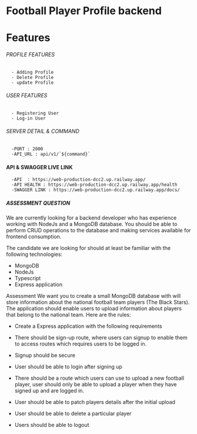 # Football Player Profile backend 

# Features

###### PROFILE FEATURES

      - Adding Profile
      - Delete Profile
      - update Profile

###### USER FEATURES

      - Registering User
      - Log-in User
      

###### SERVER DETAIL & COMMAND

      -PORT : 2000
      -API_URL : api/v1/`${command}`

#### API & SWAGGER LIVE LINK

      -API  : https://web-production-dcc2.up.railway.app/
      -API HEALTH : https://web-production-dcc2.up.railway.app/health
      -SWAGGER LINK : https://web-production-dcc2.up.railway.app/docs/



##### ASSESSMENT QUESTION

We are currently looking for a backend developer who has experience working with NodeJs and a MongoDB database. You should be able to perform CRUD operations to the database and making services available for frontend consumption. 

The candidate we are looking for should at least be familiar with the following technologies: 
-	MongoDB
-	NodeJs
-	Typescript
-	Express application


Assessment
We want you to create a small MongoDB database with will store information about the national football team players (The Black Stars). The application should enable users to upload information about players that belong to the national team. Here are the rules:

- Create a Express application with the following requirements

-	There should be sign-up route, where users can signup to enable them to access routes which requires users to be logged in.
-	Signup should be secure
-	User should be able to login after signing up 
-	There should be a route which users can use to upload a new football player, user should only be able to upload a player when they have signed up and are logged in.
-	User should be able to patch players details after the initial upload
-	User should be able to delete a particular player 
-	Users should be able to logout
